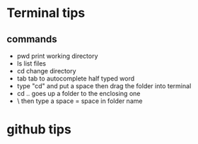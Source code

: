 # Terminal tips

## commands

- pwd			print working directory
- ls			list files
- cd 			change directory
- tab 			tab to autocomplete half typed word
- type "cd" and put a space then drag the folder into terminal 
- cd ..			goes up a folder to the enclosing one
- \ then type a space = space in folder name 

# github tips